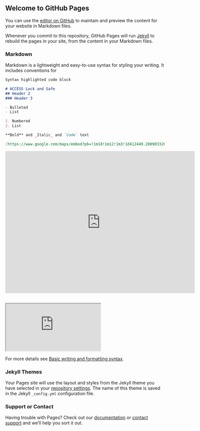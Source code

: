 ## Welcome to GitHub Pages

You can use the [editor on GitHub](https://github.com/brandsentrik/accesslock/edit/gh-pages/index.md) to maintain and preview the content for your website in Markdown files.

Whenever you commit to this repository, GitHub Pages will run [Jekyll](https://jekyllrb.com/) to rebuild the pages in your site, from the content in your Markdown files.

### Markdown

Markdown is a lightweight and easy-to-use syntax for styling your writing. It includes conventions for

```markdown
Syntax highlighted code block

# ACCESS Lock and Safe
## Header 2
### Header 3

- Bulleted
- List

1. Numbered
2. List

**Bold** and _Italic_ and `Code` text

[https://www.google.com/maps/embed?pb=!1m18!1m12!1m3!1d412449.20890332607!2d-115.4376814226246!3d36.135895723398185!2m3!1f0!2f0!3f0!3m2!1i1024!2i768!4f13.1!3m3!1m2!1s0x80c8c5b8a216f4ed%3A0x280f30ca6d8a3e69!2sAccess%20Lock%20and%20Safe!5e0!3m2!1sen!2sus!4v1640226749220!5m2!1sen!2sus](url) and ![Image](src)
```

<html>
<body>




<p><iframe src="https://www.google.com/maps/embed?pb=!1m18!1m12!1m3!1d412449.20890332607!2d-115.4376814226246!3d36.135895723398185!2m3!1f0!2f0!3f0!3m2!1i1024!2i768!4f13.1!3m3!1m2!1s0x80c8c5b8a216f4ed%3A0x280f30ca6d8a3e69!2sAccess%20Lock%20and%20Safe!5e0!3m2!1sen!2sus!4v1640226749220!5m2!1sen!2sus" width="600" height="450" style="border:0;" allowfullscreen="" loading="lazy"></iframe>
</p><br>
<iframe src="https://docs.google.com/document/d/e/2PACX-1vQv1ACmw2x1-JoKSueBbepK_IddG2ACioUpIjn2hny2_p-QQcTybvhvnm_thZ7LeW-urY6_1LjQnB4w/pub?embedded=true"></iframe>

</body>
</html> 


For more details see [Basic writing and formatting syntax](https://docs.github.com/en/github/writing-on-github/getting-started-with-writing-and-formatting-on-github/basic-writing-and-formatting-syntax).

### Jekyll Themes

Your Pages site will use the layout and styles from the Jekyll theme you have selected in your [repository settings](https://github.com/brandsentrik/accesslock/settings/pages). The name of this theme is saved in the Jekyll `_config.yml` configuration file.

### Support or Contact

Having trouble with Pages? Check out our [documentation](https://docs.github.com/categories/github-pages-basics/) or [contact support](https://support.github.com/contact) and we’ll help you sort it out.
